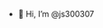 - 👋 Hi, I’m @js300307

<!---
js300307/js300307 is a ✨ special ✨ repository because its `README.md` (this file) appears on your GitHub profile.
You can click the Preview link to take a look at your changes.
--->

